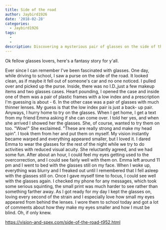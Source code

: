 ```yaml
---
title: Side of the road
author: Jaybird1926
date: '2018-02-28'
categories:
  - Jaybird1926
tags:
  - 
  - 
description: Discovering a mysterious pair of glasses on the side of the road unlocks a thrilling new reality.
---
```

Ok fellow glasses lovers, here's a fantasy story for y'all. 

Ever since I can remember I've been fascinated with glasses. One day, while driving to school, I saw a purse on the side of the road. It looked clean, as if maybe it fell out of someone's car and no one noticed. I pulled over and picked up the purse. Inside, there was no I.D.,just a few makeup items and two glasses cases. Heart pounding, I opened the case and inside one of them was a pair of plastic frames with a low index and a prescription I'm guessing is about - 6. In the other case was a pair of glasses with much thinner lenses. My guess is that the low index pair is just a back- up pair. Anyways, I hurry home to try on the glasses. When I get home, I get a text from my friend Emma asking if she can come over. I told her yes, and when she arrived I showed her the glasses. She, of course, wanted to try them on too. "Wow!" She exclaimed. "These are really strong and make my head spin". I took them from her and put them on myself. My vision instantly became warped and everything appeared smaller, but I loved it. I dared Emma to wear the glasses for the rest of the night while we try to do activities with reduced visual acuity. She reluctantly agreed, and we had some fun. After about an hour, I could feel my eyes getting used to the overcorrection, and I could see fairly well with them on. Emma left around 11 pm and I went to bed with the glasses still on my face. When I woke up, everything was blurry and I freaked out until I remembered that I fell asleep with the glasses still on. Once I gave myself time to focus, I could see well with the glasses again. I checked my phone for any messages, which took some serious squinting, the small print was much harder to see rather than something farther away. As I got ready for my day I kept the glasses on, loving every second of the strain and I especially love how small my eyes appeared from behind the lenses. I wore them to school today and got a lot of comments about how they make my eyes smaller and how I must be blind. Oh, if only  knew.

https://vision-and-spex.com/side-of-the-road-t952.html